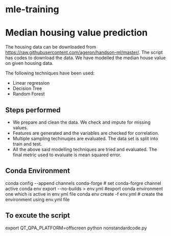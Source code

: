 # mle-training

# Median housing value prediction

The housing data can be downloaded from https://raw.githubusercontent.com/ageron/handson-ml/master/. The script has codes to download the data. We have modelled the median house value on given housing data. 

The following techniques have been used: 

 - Linear regression
 - Decision Tree
 - Random Forest

## Steps performed
 - We prepare and clean the data. We check and impute for missing values.
 - Features are generated and the variables are checked for correlation.
 - Multiple sampling techinuqies are evaluated. The data set is split into train and test.
 - All the above said modelling techniques are tried and evaluated. The final metric used to evaluate is mean squared error.

## Conda Environment
conda config --append channels conda-forge # set conda-forgre channel active
conda env export --no-builds > env.yml #export conda environment one which is active in  env.yml file
conda env create -f env.yml # create the environment using env.yml file


## To excute the script
export QT_QPA_PLATFORM=offscreen
python nonstandardcode.py
